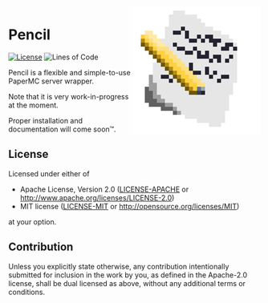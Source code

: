 <img src="https://raw.githubusercontent.com/ThePuzzlemaker/pencil/main/assets/logo256.png" alt="Pencil logo" width="256" align="right"/>

# Pencil

[![License][b-lic]][l-lic] ![Lines of Code][b-loc]

Pencil is a flexible and simple-to-use PaperMC server wrapper.

Note that it is very work-in-progress at the moment.

Proper installation and documentation will come soon™.

## License

Licensed under either of

 * Apache License, Version 2.0
   ([LICENSE-APACHE](LICENSE-APACHE) or http://www.apache.org/licenses/LICENSE-2.0)
 * MIT license
   ([LICENSE-MIT](LICENSE-MIT) or http://opensource.org/licenses/MIT)

at your option.

## Contribution

Unless you explicitly state otherwise, any contribution intentionally submitted
for inclusion in the work by you, as defined in the Apache-2.0 license, shall be
dual licensed as above, without any additional terms or conditions.

[b-lic]: https://img.shields.io/badge/license-MIT%2FApache--2.0-blue?style=flat-square
[l-lic]: #license

[b-loc]: https://img.shields.io/tokei/lines/github/ThePuzzlemaker/pencil?style=flat-square